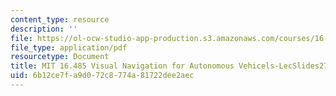```yaml
---
content_type: resource
description: ''
file: https://ol-ocw-studio-app-production.s3.amazonaws.com/courses/16-485-visual-navigation-for-autonomous-vehicles-vnav-fall-2020/6b12ce7fa9d072c8774a81722dee2aec_MIT16_485F20_lec27.pdf
file_type: application/pdf
resourcetype: Document
title: MIT 16.485 Visual Navigation for Autonomous Vehicels-LecSlides27
uid: 6b12ce7f-a9d0-72c8-774a-81722dee2aec
---
```

